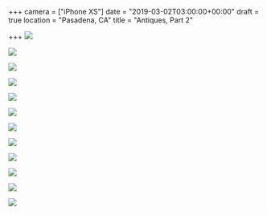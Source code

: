 +++
camera = ["iPhone XS"]
date = "2019-03-02T03:00:00+00:00"
draft = true
location = "Pasadena, CA"
title = "Antiques, Part 2"

+++
![](https://res.cloudinary.com/tobyblog/image/upload/v1552538466/img/9FB984CE-8F6E-4EE8-B4A8-FBE3FBBBE5C3.jpg)
<!--more-->
![](https://res.cloudinary.com/tobyblog/image/upload/v1552538505/img/2158F20F-0CA2-4CF2-9569-4904172E03CB.jpg)

![](https://res.cloudinary.com/tobyblog/image/upload/v1552538545/img/ABD72389-BBBD-497D-A055-C42BBCA91E3F.jpg)

![](https://res.cloudinary.com/tobyblog/image/upload/v1552538577/img/2CC968B7-C9B5-43C4-8F48-3B1B40BAB0CF.jpg)

![](https://res.cloudinary.com/tobyblog/image/upload/v1552538601/img/5BE46DD8-FEA9-407D-9C94-56FE5E3E6000.jpg)

![](https://res.cloudinary.com/tobyblog/image/upload/v1552538658/img/7BB5F826-A468-4935-BB9D-FE6BBBC2EC60.jpg)

![](https://res.cloudinary.com/tobyblog/image/upload/v1552538682/img/718215E9-BA35-47E9-BE0C-405DF14D64F3.jpg)

![](https://res.cloudinary.com/tobyblog/image/upload/v1552538707/img/76B5CC22-4401-4DE3-B7B4-D2D678D5A3A9.jpg)

![](https://res.cloudinary.com/tobyblog/image/upload/v1552538733/img/0046BB7F-AA75-441D-844F-3ADD0752484E.jpg)

![](https://res.cloudinary.com/tobyblog/image/upload/v1552538751/img/FBA6F396-74A7-4355-A965-AA38B180632D.jpg)

![](https://res.cloudinary.com/tobyblog/image/upload/v1552538781/img/8A248A0E-C246-41D6-A915-729C88C5358C.jpg)

![](https://res.cloudinary.com/tobyblog/image/upload/v1552538798/img/84226D4F-8407-4DAE-A819-ADD3A9166A25.jpg)